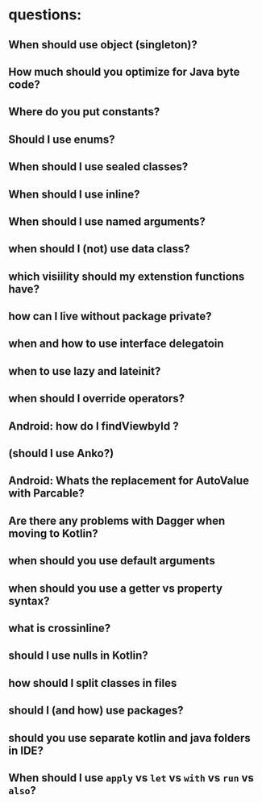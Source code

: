 # questions:


## When should use object (singleton)?

## How much should you optimize for Java byte code?

## Where do you put constants?

## Should I use enums?

## When should I use sealed classes?

## When should I use inline?

## When should I use named arguments?

## when should I (not) use data class?

## which visiility should my extenstion functions have?

## how can I live without package private?

## when and how to use interface delegatoin

## when to use lazy and lateinit?

## when should I override operators?

## Android: how do I findViewbyId ?

## (should I use Anko?)

## Android: Whats the replacement for AutoValue with Parcable?

## Are there any problems with Dagger when moving to Kotlin?

## when should you use default arguments

## when should you use a getter vs property syntax?

## what is crossinline?

## should I use nulls in Kotlin?

## how should I split classes in files

## should I (and how) use packages?

## should you use separate kotlin and java folders in IDE?

## When should I use `apply` vs `let` vs `with` vs `run` vs `also`?
